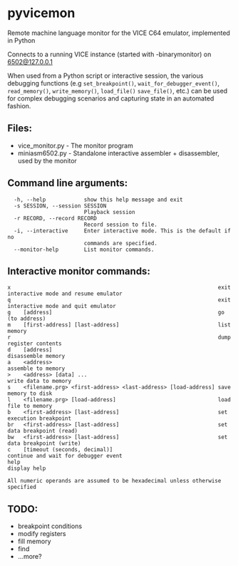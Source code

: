# pyvicemon
Remote machine language monitor for the VICE C64 emulator, implemented in Python

Connects to a running VICE instance (started with -binarymonitor) on 6502@127.0.0.1

When used from a Python script or interactive session, the various debugging functions 
(e.g `set_breakpoint()`, `wait_for_debugger_event()`, `read_memory()`, `write_memory()`, `load_file()`
`save_file()`, etc.) can be used for complex debugging scenarios and capturing state in an automated
fashion.

## Files:
* vice_monitor.py - The monitor program
* miniasm6502.py - Standalone interactive assembler + disassembler, used by the monitor

## Command line arguments:
```
  -h, --help            show this help message and exit
  -s SESSION, --session SESSION
                        Playback session
  -r RECORD, --record RECORD
                        Record session to file.
  -i, --interactive     Enter interactive mode. This is the default if no
                        commands are specified.
  --monitor-help        List monitor commands.
```
## Interactive monitor commands:
```
x                                                                 exit interactive mode and resume emulator
q                                                                 exit interactive mode and quit emulator
g    [address]                                                    go (to address)
m    [first-address] [last-address]                               list memory
r                                                                 dump register contents
d    [address]                                                    disassemble memory
a    <address>                                                    assemble to memory
>    <address> [data] ...                                         write data to memory
s    <filename.prg> <first-address> <last-address> [load-address] save memory to disk
l    <filename.prg> [load-address]                                load file to memory
b    <first-address> [last-address]                               set execution breakpoint
br   <first-address> [last-address]                               set data breakpoint (read)
bw   <first-address> [last-address]                               set data breakpoint (write)
c    [timeout (seconds, decimal)]                                 continue and wait for debugger event
help                                                              display help

All numeric operands are assumed to be hexadecimal unless otherwise specified
```
## TODO:
* breakpoint conditions
* modify registers
* fill memory
* find
* ...more?
